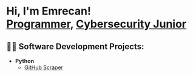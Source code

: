 <h1>Hi, I'm Emrecan! <br/><a href="https://github.com/DrRorschach">Programmer</a>, <a href="https://www.linkedin.com/in/emrecan-g%C3%B6ren">Cybersecurity Junior</a></h1>

<h2>👨‍💻 Software Development Projects:</h2>

- <b>Python</b>
  - [GitHub Scraper](https://github.com/DrRorschach/Github_Scraper)

